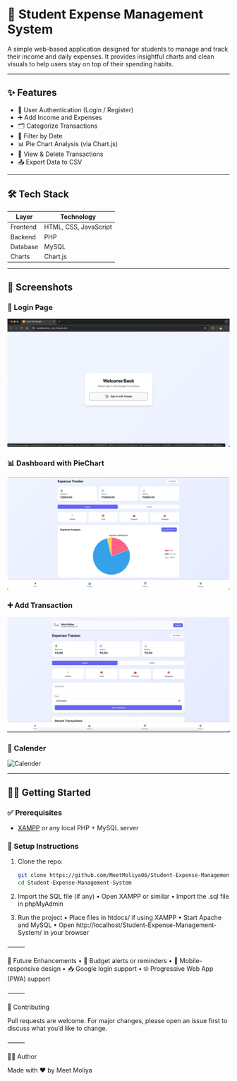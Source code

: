 # 💸 Student Expense Management System

A simple web-based application designed for students to manage and track their income and daily expenses. It provides insightful charts and clean visuals to help users stay on top of their spending habits.

---

## ✨ Features

- 🔐 User Authentication (Login / Register)
- ➕ Add Income and Expenses
- 🗂️ Categorize Transactions
- 📆 Filter by Date
- 📊 Pie Chart Analysis (via Chart.js)
- 🧾 View & Delete Transactions
- 📤 Export Data to CSV

---

## 🛠️ Tech Stack

| Layer     | Technology           |
|-----------|----------------------|
| Frontend  | HTML, CSS, JavaScript |
| Backend   | PHP                  |
| Database  | MySQL                |
| Charts    | Chart.js             |

---

## 📸 Screenshots


### 🔐 Login Page  
![Login Page](assets/login.jpeg)

### 📊 Dashboard with PieChart
![Dashboard](assets/pi_chart.jpeg)

### ➕ Add Transaction  
![Add Expense](assets/transcation.jpeg)

### 📅 Calender 
![Calender](assests/calender.jpeg)


---

## 🧑‍💻 Getting Started

### ✅ Prerequisites

- [XAMPP](https://www.apachefriends.org/) or any local PHP + MySQL server

### 🚀 Setup Instructions

1. Clone the repo:

   ```bash
   git clone https://github.com/MeetMoliya06/Student-Expense-Management-System.git
   cd Student-Expense-Management-System

2. Import the SQL file (if any)
	•	Open XAMPP or similar
	•	Import the .sql file in phpMyAdmin

3. Run the project
	•	Place files in htdocs/ if using XAMPP
	•	Start Apache and MySQL
	•	Open http://localhost/Student-Expense-Management-System/ in your browser

⸻

🧠 Future Enhancements
	•	🔔 Budget alerts or reminders
	•	📱 Mobile-responsive design
	•	📥 Google login support
	•	🌐 Progressive Web App (PWA) support

⸻

🤝 Contributing

Pull requests are welcome. For major changes, please open an issue first to discuss what you’d like to change.

⸻

🙋‍♂️ Author

Made with ❤️ by Meet Moliya
